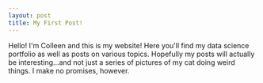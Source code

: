 ```yaml
---
layout: post
title: My First Post!
---
```


Hello!  I'm Colleen and this is my website!  Here you'll find my data science portfolio as well as posts on various topics.  Hopefully my posts will actually be interesting...and not just a series of pictures of my cat doing weird things.  I make no promises, however.
